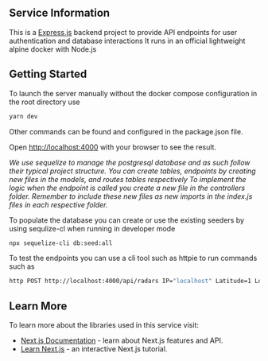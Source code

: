 ## Service Information
This is a [Express.js](https://expressjs.com/) backend project to provide API endpoints for user authentication and database interactions
It runs in an official lightweight alpine docker with Node.js

## Getting Started

To launch the server manually without the docker compose configuration in the root directory use

```bash
yarn dev
```

Other commands can be found and configured in the package.json file.

Open [http://localhost:4000](http://localhost:4000) with your browser to see the result.

*We use sequelize to manage the postgresql database and as such follow their typical project structure.
You can create tables, endpoints by creating new files in the models, and routes tables respectively
To implement the logic when the endpoint is called you create a new file in the controllers folder.
Remember to include these new files as new imports in the index.js files in each respective folder.*

To populate the database you can create or use the existing seeders by using sequlize-cl when running in developer mode
```bash
npx sequelize-cli db:seed:all
```

To test the endpoints you can use a cli tool such as httpie to run commands such as
```bash
http POST http://localhost:4000/api/radars IP="localhost" Latitude=1 Longitude=1
```

## Learn More

To learn more about the libraries used in this service visit:

- [Next.js Documentation](https://nextjs.org/docs) - learn about Next.js features and API.
- [Learn Next.js](https://nextjs.org/learn) - an interactive Next.js tutorial.